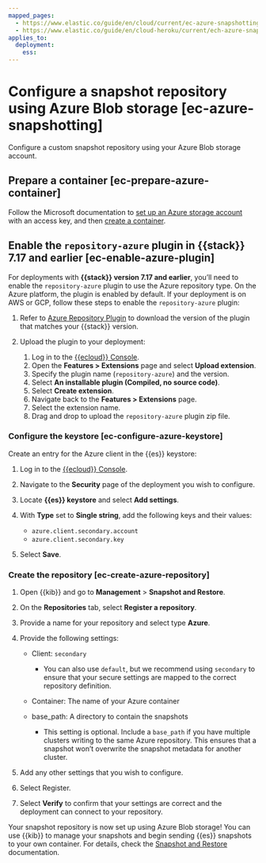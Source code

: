 ```yaml
---
mapped_pages:
  - https://www.elastic.co/guide/en/cloud/current/ec-azure-snapshotting.html
  - https://www.elastic.co/guide/en/cloud-heroku/current/ech-azure-snapshotting.html
applies_to:
  deployment:
    ess:
---
```


# Configure a snapshot repository using Azure Blob storage [ec-azure-snapshotting]

Configure a custom snapshot repository using your Azure Blob storage account.


## Prepare a container [ec-prepare-azure-container]

Follow the Microsoft documentation to [set up an Azure storage account](https://docs.microsoft.com/en-us/azure/storage/common/storage-account-create) with an access key, and then [create a container](https://docs.microsoft.com/en-us/azure/storage/blobs/storage-quickstart-blobs-portal).


## Enable the `repository-azure` plugin in {{stack}} 7.17 and earlier [ec-enable-azure-plugin]

For deployments with **{{stack}} version 7.17 and earlier**, you’ll need to enable the `repository-azure` plugin to use the Azure repository type. On the Azure platform, the plugin is enabled by default. If your deployment is on AWS or GCP, follow these steps to enable the `repository-azure` plugin:

1. Refer to [Azure Repository Plugin](https://www.elastic.co/guide/en/elasticsearch/plugins/7.17/repository-azure.html) to download the version of the plugin that matches your {{stack}} version.
2. Upload the plugin to your deployment:

    1. Log in to the [{{ecloud}} Console](https://cloud.elastic.co?page=docs&placement=docs-body).
    2. Open the **Features > Extensions** page and select **Upload extension**.
    3. Specify the plugin name (`repository-azure`) and the version.
    4. Select **An installable plugin (Compiled, no source code)**.
    5. Select **Create extension**.
    6. Navigate back to the **Features > Extensions** page.
    7. Select the extension name.
    8. Drag and drop to upload the `repository-azure` plugin zip file.



### Configure the keystore [ec-configure-azure-keystore]

Create an entry for the Azure client in the {{es}} keystore:

1. Log in to the [{{ecloud}} Console](https://cloud.elastic.co?page=docs&placement=docs-body).
2. Navigate to the **Security** page of the deployment you wish to configure.
3. Locate **{{es}} keystore** and select **Add settings**.
4. With **Type** set to **Single string**, add the following keys and their values:

    * `azure.client.secondary.account`
    * `azure.client.secondary.key`

5. Select **Save**.


### Create the repository [ec-create-azure-repository]

1. Open {{kib}} and go to **Management** > **Snapshot and Restore**.
2. On the **Repositories** tab, select **Register a repository**.
3. Provide a name for your repository and select type **Azure**.
4. Provide the following settings:

    * Client: `secondary`

        * You can also use `default`, but we recommend using `secondary` to ensure that your secure settings are mapped to the correct repository definition.

    * Container: The name of your Azure container
    * base_path: A directory to contain the snapshots

        * This setting is optional. Include a `base_path` if you have multiple clusters writing to the same Azure repository. This ensures that a snapshot won’t overwrite the snapshot metadata for another cluster.

5. Add any other settings that you wish to configure.
6. Select Register.
7. Select **Verify** to confirm that your settings are correct and the deployment can connect to your repository.

Your snapshot repository is now set up using Azure Blob storage! You can use {{kib}} to manage your snapshots and begin sending {{es}} snapshots to your own container. For details, check the [Snapshot and Restore](create-snapshots.md) documentation.

